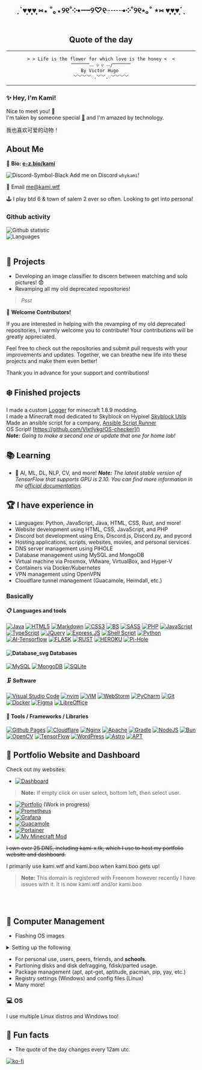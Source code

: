 <!-- BEGIN: Do not modify the quote below -->
<div align="center">

<h2> ˏˋ♥̩͙♥̩̩̥͙♥̩̥̩ ⑅⋆ ˚｡⋆୨୧˚༶•┈┈୨♡୧┈┈•༶˚୨୧⋆｡˚ ⋆⑅ ♥̩̥̩♥̩̩̥͙♥̩͙ˊˎ</h2>
<h2>Quote of the day</h2>
<hr>

<pre><code>> > Life is the flower for which love is the honey <  <
﹌﹌﹌﹌⎯⎯ ୨ ୧ ⎯⎯/﹌﹌﹌﹌
By Victor Hugo 
﹀﹀﹀﹀♡.﹀﹀.♡﹀﹀﹀﹀
</code></pre>
<hr>
</div>
<!-- END: Do not modify the quote above -->

### ✨ Hey, I'm Kami! 
Nice to meet you! 👋<br>
I'm taken by someone special [💞](我爱你) and I'm amazed by technology.

我也喜欢可爱的动物！

<h2>About Me</h2>

📖 **Bio: [e-z.bio/kami](https://e-z.bio/kami)**

![Discord-Symbol-Black](https://github.com/user-attachments/assets/d7c1cbec-42e6-41d8-94ec-2fad359bebb5) Add me on Discord `whykami`!

📩 Email [me@kami.wtf](mailto:me@kami.wtf)

🕹️ I play btd 6 & town of salem 2 ever so often. Looking to get into persona!

### Github activity

![Github statistic](https://github-readme-stats-one-bice.vercel.app/api?username=VlxtIykg&include_all_commits=true&show_icons=true&title_color=8a4eff&text_color=b36eff&icon_color=9c6eff&role=OWNER,ORGANIZATION_MEMBER&theme=tokyonight)  
![Languages](https://github-readme-stats.vercel.app/api/top-langs/?username=VlxtIykg&theme=radical)
<br><br>

## 🌱 Projects

- Developing an image classifier to discern between matching and solo pictures! 😨
- Revamping all my old deprecated repositories!

> _Psst_<br>

🌟 **Welcome Contributors!**

If you are interested in helping with the revamping of my old deprecated repositories, I warmly welcome you to contribute! Your contributions will be greatly appreciated.

Feel free to check out the repositories and submit pull requests with your improvements and updates. Together, we can breathe new life into these projects and make them even better!

Thank you in advance for your support and contributions!

## ❄️ Finished projects

I made a custom [Logger](https://github.com/VlxtIykg/logger) for minecraft 1.8.9 modding.  
I made a Minecraft mod dedicated to Skyblock on Hypixel [Skyblock Utils](https://github.com/mastermindgolem/Skyblock-Utils)  
Made an ansible script for a company, [Ansible Script Runner](https://github.com/VlxtIykg/AnsibleScriptRunner)  
OS Script! [https://github.com/VlxtIykg/OS-checker]()  
_**Note:** Going to make a second one or update that one for home lab!_ 


## 📚 Learning

- 🤖 AI, ML, DL, NLP, CV, and more!
_**Note:** The latest stable version of TensorFlow that supports GPU is 2.10. You can find more information in the [official documentation](https://www.tensorflow.org/install/pip)._ 

## 🏆 I have experience in

- Languages: Python, JavaScript, Java, HTML, CSS, Rust, and more!
- Website development using HTML, CSS, JavaScript, and PHP
- Discord bot development using  Eris, Discord.js, Discord.py, and pycord
- Hosting applications, scripts, websites, movies, and personal services
- DNS server management using PIHOLE
- Database management using MySQL and MongoDB
- Virtual machine via Proxmox, VMware, VirtualBox, and Hyper-V
- Containers via Docker/Kubernetes
- VPN management using OpenVPN
- Cloudflare tunnel management (Guacamole, Heimdall, etc.)

### Basically

#### 📋 Languages and tools

[![Java](https://img.shields.io/badge/java-%23ED8B00.svg?style=for-the-badge&logo=openjdk&logoColor=white)](https://www.java.com/en/)
[![HTML5](https://img.shields.io/badge/html5-%23E34F26.svg?style=for-the-badge&logo=html5&logoColor=white)](https://www.w3.org/TR/2011/WD-html5-20110405/)
[![Markdown](https://img.shields.io/badge/markdown-%23000000.svg?style=for-the-badge&logo=markdown&logoColor=white)](https://spec-md.com/)
[![CSS3](https://img.shields.io/badge/css3-%231572B6.svg?style=for-the-badge&logo=css3&logoColor=white)](https://www.w3.org/Style/CSS/specs.en.html)
[![BS](https://img.shields.io/badge/Bootstrap-563D7C?style=for-the-badge&logo=bootstrap&logoColor=white)](https://getbootstrap.com/)
[![SASS](https://img.shields.io/badge/Sass-CC6699?style=for-the-badge&logo=sass&logoColor=white)](https://sass-lang.com/)
[![PHP](https://img.shields.io/badge/php-%23777BB4.svg?style=for-the-badge&logo=php&logoColor=white)](https://www.php.net/)
[![JavaScript](https://img.shields.io/badge/javascript-%23323330.svg?style=for-the-badge&logo=javascript&logoColor=%23F7DF1E)](https://developer.mozilla.org/ru/docs/Web/JavaScript)
[![TypeScript](https://img.shields.io/badge/typescript-%23007ACC.svg?style=for-the-badge&logo=typescript&logoColor=white)](https://www.typescriptlang.org/)
[![JQuery](https://img.shields.io/badge/jQuery-0769AD?style=for-the-badge&logo=jquery&logoColor=white)](https://jquery.com/)
[![Express.JS](https://img.shields.io/badge/Express.js-404D59?style=for-the-badge)](https://expressjs.com/)
[![Shell Script](https://img.shields.io/badge/shell_script-%23121011.svg?style=for-the-badge&logo=gnu-bash&logoColor=white)](https://www.gnu.org/software/bash/)
[![Python](https://img.shields.io/badge/Python-3776AB?style=for-the-badge&logo=python&logoColor=white)](https://www.python.org/)
[![AI-Tensorflow](https://img.shields.io/badge/TensorFlow-FF6F00?style=for-the-badge&logo=tensorflow&logoColor=white)](https://www.tensorflow.org/)
[![FLASK](https://img.shields.io/badge/Flask-000000?style=for-the-badge&logo=flask&logoColor=white)](https://flask.palletsprojects.com/en/3.0.x/)
[![RUST](https://img.shields.io/badge/Rust-000000?style=for-the-badge&logo=rust&logoColor=white)](https://www.rust-lang.org/)
[![HEROKU](https://img.shields.io/badge/Heroku-430098?style=for-the-badge&logo=heroku&logoColor=white)](https://www.heroku.com/platform#platform-diagram-detail)
[![Pi-Hole](https://img.shields.io/badge/pihole-%2396060C.svg?style=for-the-badge&logo=pi-hole&logoColor=white)](https://pi-hole.net/)

#### ![Database_svg](https://r2.e-z.host/61f4d483-6b13-4eb2-bc2c-e2c07b7484f5/snn8j8zx.png) Databases

[![MySQL](https://img.shields.io/badge/MySQL-00000F?style=for-the-badge&logo=mysql&logoColor=white)](https://www.mysql.com/)
[![MongoDB](https://img.shields.io/badge/MongoDB-4EA94B?style=for-the-badge&logo=mongodb&logoColor=white)](https://www.mongodb.com/)
[![SQLite](https://img.shields.io/badge/SQLite-07405E?style=for-the-badge&logo=sqlite&logoColor=white)](https://www.sqlite.org/index.html)

#### 🗜 Software

[![Visual Studio Code](https://img.shields.io/badge/Visual%20Studio%20Code-0078d7.svg?style=for-the-badge&logo=visual-studio-code&logoColor=white)](https://code.visualstudio.com/)
[![nvim](https://img.shields.io/badge/NeoVim-%2357A143.svg?&style=for-the-badge&logo=neovim&logoColor=white)](https://neovim.io/)
[![VIM](https://img.shields.io/badge/VIM-%2311AB00.svg?&style=for-the-badge&logo=vim&logoColor=white)](https://www.vim.org/)
[![WebStorm](https://img.shields.io/badge/webstorm-143?style=for-the-badge&logo=webstorm&logoColor=white&color=black)](https://www.jetbrains.com/webstorm/)
[![PyCharm](https://img.shields.io/badge/PyCharm-000000.svg?&style=for-the-badge&logo=PyCharm&logoColor=white)](https://www.jetbrains.com/pycharm/)
[![Git](https://img.shields.io/badge/git-%23F05033.svg?style=for-the-badge&logo=git&logoColor=white)](https://git-scm.com/)
[![Docker](https://img.shields.io/badge/docker-%230db7ed.svg?style=for-the-badge&logo=docker&logoColor=white)](https://www.docker.com/)
[![Figma](https://img.shields.io/badge/figma-%23F24E1E.svg?style=for-the-badge&logo=figma&logoColor=white)](https://www.figma.com/)
[![LibreOffice](https://img.shields.io/badge/LibreOffice-%2318A303?style=for-the-badge&logo=LibreOffice&logoColor=white)](https://www.libreoffice.org/)

#### 💎 Tools / Frameworks / Libraries

[![Github Pages](https://img.shields.io/badge/github%20pages-121013?style=for-the-badge&logo=github&logoColor=white)](https://pages.github.com/)
[![Cloudflare](https://img.shields.io/badge/Cloudflare-F38020?style=for-the-badge&logo=Cloudflare&logoColor=white)](https://www.cloudflare.com/)
[![Nginx](https://img.shields.io/badge/nginx-%23009639.svg?style=for-the-badge&logo=nginx&logoColor=white)](https://nginx.org/)
[![Apache](https://img.shields.io/badge/apache-%23D42029.svg?style=for-the-badge&logo=apache&logoColor=white)](https://httpd.apache.org/)
[![Gradle](https://img.shields.io/badge/Gradle-02303A.svg?style=for-the-badge&logo=Gradle&logoColor=white)](https://gradle.org/)
[![NodeJS](https://img.shields.io/badge/node.js-6DA55F?style=for-the-badge&logo=node.js&logoColor=white)](https://nodejs.org/en)
[![Bun](https://img.shields.io/badge/Bun-%23000000.svg?style=for-the-badge&logo=bun&logoColor=white)](https://bun.sh/)
[![OpenCV](https://img.shields.io/badge/opencv-%23white.svg?style=for-the-badge&logo=opencv&logoColor=white)](https://opencv.org/)
[![TensorFlow](https://img.shields.io/badge/TensorFlow-%23FF6F00.svg?style=for-the-badge&logo=TensorFlow&logoColor=white)](https://www.tensorflow.org/)
[![WordPress](https://img.shields.io/badge/WordPress-%23117AC9.svg?style=for-the-badge&logo=WordPress&logoColor=white)](https://wordpress.com/)
[![Astro](https://img.shields.io/badge/astro-%232C2052.svg?style=for-the-badge&logo=astro&logoColor=white)](https://docs.astro.build/en/getting-started/)
[![APT](https://img.shields.io/badge/yarn-%232C8EBB.svg?style=for-the-badge&logo=yarn&logoColor=white)](https://yarnpkg.com/)


## 💫 Portfolio Website and Dashboard

Check out my websites:

- [![Dashboard](https://img.shields.io/badge/Heimdall-2C8EBB?style=for-the-badge&logo=Heimdall&logoColor=white)](https://heimdall.kami.wtf/)

> **Note:** If empty click on user select, bottom left, then select user.<br>

-	[![Portfolio](https://img.shields.io/badge/Portfolio-%23000000.svg?style=for-the-badge&logo=firefox&logoColor=#FF7139)](https://kami.wtf) (Work in progress)
- [![Prometheus](https://img.shields.io/badge/Prometheus-E6522C?style=for-the-badge&logo=Prometheus&logoColor=white)](https://prometheus.kami.wtf/)
- [![Grafana](https://img.shields.io/badge/Grafana-F46800?style=for-the-badge&logo=Grafana&logoColor=white)](https://grafana.kami.wtf/)
- [![Guacamole](https://img.shields.io/badge/Guacamole-00000?style=for-the-badge&logo=Apache%20Guacamole&logoColor=white)](https://guacamole.kami.wtf/)
- [![Portainer](https://img.shields.io/badge/Portainer-13A0F2?style=for-the-badge&logo=Portainer&logoColor=white)](https://porty.kami.wtf/)
- [![My Minecraft Mod](https://r2.e-z.host/61f4d483-6b13-4eb2-bc2c-e2c07b7484f5/5h8o4m7m.png)](https://github.com/mastermindgolem/Skyblock-Utils)

~~I own over 25 DNS, including kami-x.tk, which I use to host my portfolio website and dashboard.~~

I primarily use kami.wtf and kami.boo when kami.boo gets up!
> **Note:** This domain is registered with Freenom however recently I have issues with it. It is now kami.wtf and/or kami.boo

<!-- ![Traffic](images/traffic.png) -->

<br><br>

## 📁 Computer Management

- Flashing OS images

<details>
<summary>Setting up the following</summary><br>
- Installing and configuring operating systems <br>
- Installing and configuring drivers <br>
- Installing and configuring software <br>
- Installing and configuring hardware <br>
- Installing and configuring networks <br>
- Installing and configuring servers <br>
- Installing and configuring firewalls <br>
- Installing and configuring VPNs <br>
- Installing and configuring DNS servers <br>
</details>

- For personal use, users, peers, friends, and **schools**.
- Partioning disks and disk defragging, fdisk/parted usage.
- Package management (apt, apt-get, aptitude, pacman, pip, yay, etc.)
- Registry settings (Windows) and config files (Linux)
- Many more!

### 💻 OS
I use multiple Linux distros and Windows too!

<!--
A few of the operating systems I have experience with include:
[![Alpine Linux](https://img.shields.io/badge/Alpine_Linux-%230D597F.svg?style=for-the-badge&logo=alpine-linux&logoColor=white)](https://www.alpinelinux.org/)
[![Arch](https://img.shields.io/badge/Arch%20Linux-1793D1?logo=arch-linux&logoColor=fff&style=for-the-badge)](https://archlinux.org/)
[![Ubuntu](https://img.shields.io/badge/Ubuntu-E95420?style=for-the-badge&logo=ubuntu&logoColor=white)](https://ubuntu.com/)
[![Zorin OS](https://img.shields.io/badge/-Zorin%20OS-%2310AAEB?style=for-the-badge&logo=zorin&logoColor=white)](https://zorin.com/os/)

## 📁 Home server (VPS)

<details>
	<summary>Server hosting personal services</summary><br>
	
<ul>
	<li title="websites"><a href="#portfolio-website-and-dashboard">Website</a></li>
	<li title="scripts">Scripts</li>
	<li title="movies">Movies</li>
	<li title="pihole">PiHole</li>
	<li title="minecraft">Minecraft bot</li>
	<li title="nas"><div>
		<p title="(Down and deleted)">Personal NAS ❌</p>
	</div></li>
</ul>
</details>
-->

## 🎉 Fun facts

- The quote of the day changes every 12am utc.  
  
[![ko-fi](https://ko-fi.com/img/githubbutton_sm.svg)](https://ko-fi.com/A0A4UENCL)

